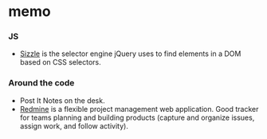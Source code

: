 memo
====

### JS

* [Sizzle](http://sizzlejs.com/) is the selector engine jQuery uses to find elements in a DOM based on CSS selectors.

### Around the code

* Post It Notes on the desk.
* [Redmine](http://www.redmine.org/) is a flexible project management web application. Good tracker for teams planning and building products (capture and organize issues, assign work, and follow activity).
